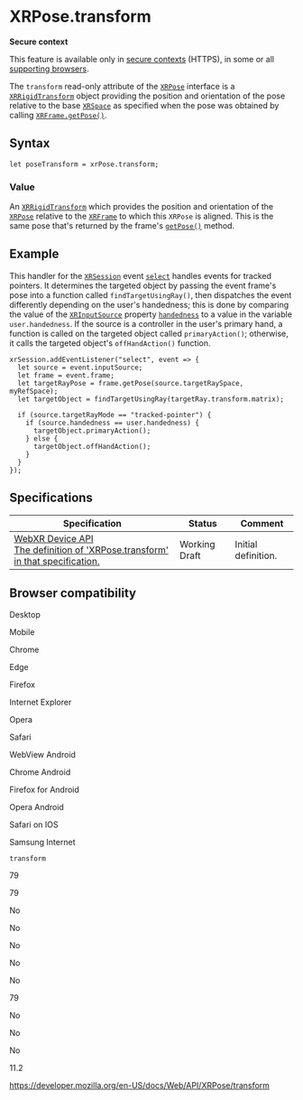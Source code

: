 XRPose.transform
================

**Secure context**

This feature is available only in [secure contexts](https://developer.mozilla.org/en-US/docs/Web/Security/Secure_Contexts) (HTTPS), in some or all [supporting browsers](#browser_compatibility).

The `transform` read-only attribute of the [`XRPose`](../xrpose) interface is a [`XRRigidTransform`](../xrrigidtransform) object providing the position and orientation of the pose relative to the base [`XRSpace`](../xrspace) as specified when the pose was obtained by calling [`XRFrame.getPose()`](../xrframe/getpose).

Syntax
------

    let poseTransform = xrPose.transform;

### Value

An [`XRRigidTransform`](../xrrigidtransform) which provides the position and orientation of the [`XRPose`](../xrpose) relative to the [`XRFrame`](../xrframe) to which this `XRPose` is aligned. This is the same pose that's returned by the frame's [`getPose()`](../xrframe/getpose) method.

Example
-------

This handler for the [`XRSession`](../xrsession) event [`select`](../xrsession/select_event) handles events for tracked pointers. It determines the targeted object by passing the event frame's pose into a function called `findTargetUsingRay()`, then dispatches the event differently depending on the user's handedness; this is done by comparing the value of the [`XRInputSource`](../xrinputsource) property [`handedness`](../xrinputsource/handedness) to a value in the variable `user.handedness`. If the source is a controller in the user's primary hand, a function is called on the targeted object called `primaryAction()`; otherwise, it calls the targeted object's `offHandAction()` function.

    xrSession.addEventListener("select", event => {
      let source = event.inputSource;
      let frame = event.frame;
      let targetRayPose = frame.getPose(source.targetRaySpace, myRefSpace);
      let targetObject = findTargetUsingRay(targetRay.transform.matrix);

      if (source.targetRayMode == "tracked-pointer") {
        if (source.handedness == user.handedness) {
          targetObject.primaryAction();
        } else {
          targetObject.offHandAction();
        }
      }
    });

Specifications
--------------

<table><thead><tr class="header"><th>Specification</th><th>Status</th><th>Comment</th></tr></thead><tbody><tr class="odd"><td><a href="https://immersive-web.github.io/webxr/#dom-xrpose-transform">WebXR Device API<br />
<span class="small">The definition of 'XRPose.transform' in that specification.</span></a></td><td><span class="spec-wd">Working Draft</span></td><td>Initial definition.</td></tr></tbody></table>

Browser compatibility
---------------------

Desktop

Mobile

Chrome

Edge

Firefox

Internet Explorer

Opera

Safari

WebView Android

Chrome Android

Firefox for Android

Opera Android

Safari on IOS

Samsung Internet

`transform`

79

79

No

No

No

No

No

79

No

No

No

11.2

<a href="https://developer.mozilla.org/en-US/docs/Web/API/XRPose/transform" class="_attribution-link">https://developer.mozilla.org/en-US/docs/Web/API/XRPose/transform</a>
